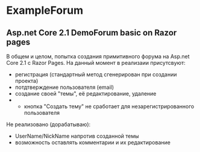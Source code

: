 # ExampleForum
## Asp.net Core 2.1 DemoForum basic on Razor pages
В общем и целом, попытка создания примитивного форума на Asp.net Core 2.1 с Razor Pages. На данный момент в реализаии присутсвуют:
* регистрация (стандартный метод сгенерирован при создании проекта)
* потдтверждение пользователя (email)
* создание своей "темы", её редактирование, удаление
* * кнопка "Создать тему" не сработает для незарегистрированного пользователя

Не реализовано (дорабатываю):
* UserName/NickName напротив созданной темы
* возможность оставлять комментарии и их редактирование

